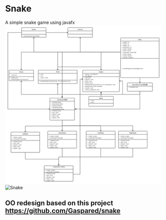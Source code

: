 # Snake
A simple snake game using javafx
![SnakeOODesign](snake_oo_design.png)
![Snake](preview.jpg)

## OO redesign based on this project https://github.com/Gaspared/snake


